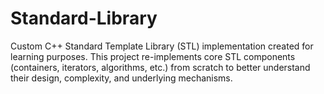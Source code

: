 # Standard-Library
Custom C++ Standard Template Library (STL) implementation created for learning purposes. This project re-implements core STL components (containers, iterators, algorithms, etc.) from scratch to better understand their design, complexity, and underlying mechanisms.
